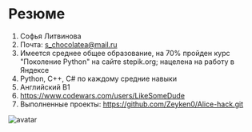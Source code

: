# Резюме
1. Софья Литвинова
2. Почта: s_chocolatea@mail.ru
3. Имеется среднее общее образование, на 70% пройден курс "Поколение Python" на сайте stepik.org; нацелена на работу в Яндексе
4. Python, C++, C# по каждому средние навыки
5. Английский B1
6. https://www.codewars.com/users/LikeSomeDude
7. Выполненные проекты: https://github.com/Zeyken0/Alice-hack.git

![avatar](https://github.com/user-attachments/assets/ff2dd7ee-2caa-4b72-b88f-ef372645a5ab)

